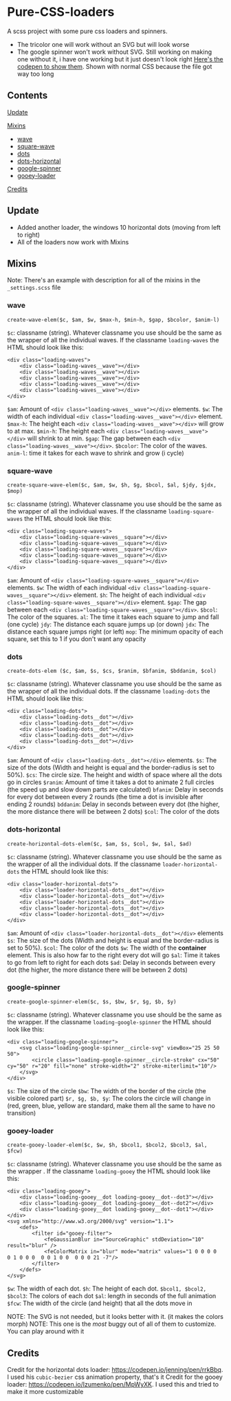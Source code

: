 # Pure-CSS-loaders

A scss project with some pure css loaders and spinners.
* The tricolor one will work without an SVG but will look worse
* The google spinner won't work without SVG. Still working on making one without it, i have one working but it just doesn't look right
[Here's the codepen to show them](https://codepen.io/db1996/pen/VrNoBJ). Shown with normal CSS because the file got way too long

## Contents

[Update](#Update)

[Mixins](#Mixins)
* [wave](#wave)
* [square-wave](#square-wave)
* [dots](#dots)
* [dots-horizontal](#dots-horizontal)
* [google-spinner](#google-spinner)
* [gooey-loader](#gooey-loader)

[Credits](#Credits)

## Update

* Added another loader, the windows 10 horizontal dots (moving from left to right)
* All of the loaders now work with Mixins

## Mixins

Note: There's an example with description for all of the mixins in the `_settings.scss` file

### wave

    create-wave-elem($c, $am, $w, $max-h, $min-h, $gap, $bcolor, $anim-l)

`$c`: classname (string).
Whatever classname you use should be the same as the wrapper of all the individual waves.
If the classname `loading-waves` the HTML should look like this:

    <div class="loading-waves">
        <div class="loading-waves__wave"></div>
        <div class="loading-waves__wave"></div>
        <div class="loading-waves__wave"></div>
        <div class="loading-waves__wave"></div>
        <div class="loading-waves__wave"></div>
    </div>

`$am`: Amount of `<div class="loading-waves__wave"></div>` elements.
`$w`: The width of each individual `<div class="loading-waves__wave"></div>` element.
`$max-h`: The height each `<div class="loading-waves__wave"></div>` will grow to at max.
`$min-h`: The height each `<div class="loading-waves__wave"></div>` will shrink to at min.
`$gap`: The gap between each `<div class="loading-waves__wave"></div>`.
`$bcolor`: The color of the waves.
`anim-l`: time it takes for each wave to shrink and grow (i cycle)

### square-wave

    create-square-wave-elem($c, $am, $w, $h, $g, $bcol, $al, $jdy, $jdx, $mop)

`$c`: classname (string).
Whatever classname you use should be the same as the wrapper of all the individual waves.
If the classname `loading-square-waves` the HTML should look like this:

    <div class="loading-square-waves">
        <div class="loading-square-waves__square"></div>
        <div class="loading-square-waves__square"></div>
        <div class="loading-square-waves__square"></div>
        <div class="loading-square-waves__square"></div>
        <div class="loading-square-waves__square"></div>
    </div>

`$am`: Amount of `<div class="loading-square-waves__square"></div>` elements.
`$w`: The width of each individual `<div class="loading-square-waves__square"></div>` element.
`$h`: The height of each individual `<div class="loading-square-waves__square"></div>` element.
`$gap`: The gap between each `<div class="loading-square-waves__square"></div>`.
`$bcol`: The color of the squares.
`al`: The time it takes each square to jump and fall (one cycle)
`jdy`: The distance each square jumps up (or down)
`jdx`: The distance each square jumps right (or left)
`mop`: The minimum opacity of each square, set this to 1 if you don't want any opacity

### dots

    create-dots-elem ($c, $am, $s, $cs, $ranim, $bfanim, $bddanim, $col)

`$c`: classname (string).
Whatever classname you use should be the same as the wrapper of all the individual dots.
If the classname `loading-dots` the HTML should look like this:

    <div class="loading-dots">
        <div class="loading-dots__dot"></div>
        <div class="loading-dots__dot"></div>
        <div class="loading-dots__dot"></div>
        <div class="loading-dots__dot"></div>
        <div class="loading-dots__dot"></div>
    </div>

`$am`: Amount of `<div class="loading-dots__dot"></div>` elements.
`$s`: The size of the dots (Width and height is equal and the border-radius is set to 50%).
`$cs`: The circle size. The height and width of space where all the dots go in circles
`$ranim`: Amount of time it takes a dot to animate 2 full circles (the speed up and slow down parts are calculated)
`bfanim`: Delay in seconds for every dot between every 2 rounds (the time a dot is invisible after ending 2 rounds)
`bddanim`: Delay in seconds between every dot (the higher, the more distance there will be between 2 dots)
`$col`: The color of the dots


### dots-horizontal

    create-horizontal-dots-elem($c, $am, $s, $col, $w, $al, $ad)

`$c`: classname (string).
Whatever classname you use should be the same as the wrapper of all the individual dots.
If the classname `loader-horizontal-dots` the HTML should look like this:

    <div class="loader-horizontal-dots">
        <div class="loader-horizontal-dots__dot"></div>
        <div class="loader-horizontal-dots__dot"></div>
        <div class="loader-horizontal-dots__dot"></div>
        <div class="loader-horizontal-dots__dot"></div>
        <div class="loader-horizontal-dots__dot"></div>
    </div>

`$am`: Amount of `<div class="loader-horizontal-dots__dot"></div>` elements
`$s`: The size of the dots (Width and height is equal and the border-radius is set to 50%).
`$col`: The color of the dots
`$w`: The width of the **container** element. This is also how far to the right every dot will go
`$al`: Time it takes to go from left to right for each dots
`$ad`: Delay in seconds between every dot (the higher, the more distance there will be between 2 dots)

### google-spinner

    create-google-spinner-elem($c, $s, $bw, $r, $g, $b, $y)

`$c`: classname (string).
Whatever classname you use should be the same as the wrapper.
If the classname `loading-google-spinner` the HTML should look like this:

    <div class="loading-google-spinner">
        <svg class="loading-google-spinner__circle-svg" viewBox="25 25 50 50">
            <circle class="loading-google-spinner__circle-stroke" cx="50" cy="50" r="20" fill="none" stroke-width="2" stroke-miterlimit="10"/>
        </svg>
    </div>

`$s`: The size of the circle
`$bw`: The width of the border of the circle (the visible colored part)
`$r, $g, $b, $y`: The colors the circle will change in (red, green, blue, yellow are standard, make them all the same to have no transition)

### gooey-loader

    create-gooey-loader-elem($c, $w, $h, $bcol1, $bcol2, $bcol3, $al, $fcw)

`$c`: classname (string).
Whatever classname you use should be the same as the wrapper .
If the classname `loading-gooey` the HTML should look like this:

    <div class="loading-gooey">
        <div class="loading-gooey__dot loading-gooey__dot--dot3"></div>
        <div class="loading-gooey__dot loading-gooey__dot--dot2"></div>
        <div class="loading-gooey__dot loading-gooey__dot--dot1"></div>
    </div>
    <svg xmlns="http://www.w3.org/2000/svg" version="1.1">
        <defs>
            <filter id="gooey-filter">
                <feGaussianBlur in="SourceGraphic" stdDeviation="10" result="blur" />
                <feColorMatrix in="blur" mode="matrix" values="1 0 0 0 0  0 1 0 0 0  0 0 1 0 0  0 0 0 21 -7"/>
            </filter>
        </defs>
    </svg>

`$w`: The width of each dot.
`$h`: The height of each dot.
`$bcol1, $bcol2, $bcol3`: The colors of each dot
`$al`: length in seconds of the full animation
`$fcw`: The width of the circle (and height) that all the dots move in

NOTE: The SVG is not needed, but it looks better with it. (it makes the colors morph)
NOTE: This one is the *most* buggy out of all of them to customize. You can play around with it

## Credits
Credit for the horizontal dots loader: https://codepen.io/jenning/pen/rrkBbq. I used his `cubic-bezier` css animation property, that's it
Credit for the gooey loader: https://codepen.io/Izumenko/pen/MpWyXK. I used this and tried to make it more customizable
